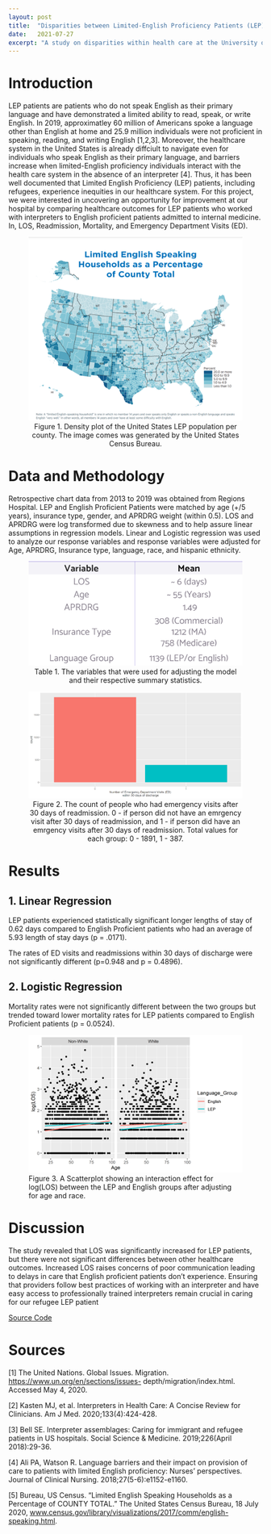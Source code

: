 ```yaml
---
layout: post
title:  "Disparities between Limited-English Proficiency Patients (LEP) and English Proficient Patients at a Single Medical Institution"
date:   2021-07-27
excerpt: "A study on disparities within health care at the University of Minnesota." 
---  
```


# Introduction 

LEP patients are patients who do not speak English as their primary language and have demonstrated a limited ability to read, speak, or write English. In 2019, approximatley 60 million of Americans spoke a language other than English at home and 25.9 million individuals were not proficient in speaking, reading, and writing English [1,2,3]. Moreover, the healthcare system in the United States is already diffciult to navigate even for individuals who speak English as their primary language, and barriers increase when limited-English proficiency individuals interact with the health care system in the absence of an interpreter [4]. Thus, it has been well documented that Limited English Proficiency (LEP) patients, including refugees, experience inequities in our healthcare system. For this project, we were interested in uncovering an opportunity for improvement at our hospital by comparing healthcare outcomes for LEP patients who worked with interpreters to English proficient patients admitted to internal medicine. In, 
LOS, Readmission, Mortality, and Emergency Department Visits (ED). 

<center> 
    <figure> 
        <a href="/images/LEP_Project_photo_4.png"><img src="/images/LEP_Project_photo_4.png"></a>
        <figcaption> Figure 1. Density plot of the United States LEP population per county. The image comes was generated by the United States Census Bureau. </figcaption>
    </figure>
</center>  


# Data and Methodology 

Retrospective chart data from 2013 to 2019 was obtained from Regions Hospital. LEP and English Proficient Patients were matched by age (+/5 years), insurance type, gender, and APRDRG weight (within 0.5). LOS and APRDRG were log transformed due to skewness and to help assure linear assumptions in regression models. Linear and Logistic regression was used to analyze our response variables and response variables were adjusted for Age, APRDRG, Insurance type, language, race, and hispanic ethnicity.


<center>
    <figure>
        <a href="/images/LEP_Project_photo.png"><img src="/images/LEP_Project_photo.png"></a>
        <figcaption> Table 1. The variables that were used for adjusting the model and their respective summary statistics. </figcaption> 
         </figure>


<figure>
        <a href="/images/LEP_Project_photo_2.png"><img src="/images/LEP_Project_photo_2.png"></a>
        <figcaption> Figure 2. The count of people who had emergency visits after 30 days of readmission. 0 - if person did not have an emrgency visit after 30 days of readmission, and 1 - if person did have an emrgency visits after 30 days of readmission. Total values for each group: 0 - 1891, 1 - 387. </figcaption> 
</figure>     
</center>
    
    
# Results 

## 1. Linear Regression

LEP patients experienced statistically significant longer lengths of stay of 0.62 days compared to English Proficient patients who had an average of 5.93 length of stay days  (p = .0171). 

The rates of ED visits and readmissions within 30 days of discharge were not significantly different (p=0.948 and p = 0.4896). 

## 2. Logistic Regression 

Mortality rates were not significantly different between the two groups but trended toward lower mortality rates for LEP patients compared to English Proficient patients (p = 0.0524).
 
<figure>
        <a href="/images/LEP_Project_photo_3.png"><img src="/images/LEP_Project_photo_3.png"></a>  
        <figcaption> Figure 3. A Scatterplot showing an interaction effect for log(LOS) between the LEP and English groups after adjusting for age and race. </figcaption> 
</figure>
         
    
    
# Discussion 

The study revealed that LOS was significantly increased for LEP patients, but there were not significant differences between other healthcare outcomes. Increased LOS raises concerns of poor communication leading to delays in care that English proficient patients don’t experience. Ensuring that providers follow best practices of working with an interpreter and have easy access to professionally trained interpreters remain crucial in caring for our refugee LEP patient
         
<div class="btn-group">
        <a href="https://github.com/HeribertoLopez/Limited-English-Proficency-Patients-Project" class="btn btn-info"> Source Code</a>
</div> 
 

# Sources

[1] The United Nations. Global Issues. Migration. https://www.un.org/en/sections/issues-
depth/migration/index.html. Accessed May 4, 2020.

[2] Kasten MJ, et al. Interpreters in Health Care: A Concise Review for Clinicians. Am J Med.
2020;133(4):424-428.

[3] Bell SE. Interpreter assemblages: Caring for immigrant and refugee patients in US hospitals.
Social Science &amp; Medicine. 2019;226(April 2018):29-36.

[4] Ali PA, Watson R. Language barriers and their impact on provision of care to patients with limited
English proficiency: Nurses’ perspectives. Journal of Clinical Nursing. 2018;27(5-6):e1152-e1160. 

[5] Bureau, US Census. “Limited English Speaking Households as a Percentage of COUNTY TOTAL.” The United States Census Bureau, 18 July 2020, www.census.gov/library/visualizations/2017/comm/english-speaking.html.  
